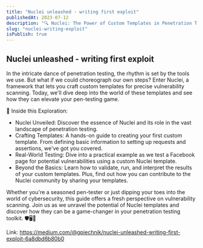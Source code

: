 ```yaml
---
title: "Nuclei unleashed - writing first exploit"
publishedAt: 2023-07-12
description: "🔍 Nuclei: The Power of Custom Templates in Penetration Testing 🔍"
slug: "nuclei-writing-exploit"
isPublish: true
---
```


## Nuclei unleashed - writing first exploit

In the intricate dance of penetration testing, the rhythm is set by the tools we use. But what if we could choreograph our own steps? Enter Nuclei, a framework that lets you craft custom templates for precise vulnerability scanning. Today, we'll dive deep into the world of these templates and see how they can elevate your pen-testing game.

📌 Inside this Exploration:

- Nuclei Unveiled: Discover the essence of Nuclei and its role in the vast landscape of penetration testing.
- Crafting Templates: A hands-on guide to creating your first custom template. From defining basic information to setting up requests and assertions, we've got you covered.
- Real-World Testing: Dive into a practical example as we test a Facebook page for potential vulnerabilities using a custom Nuclei template.
- Beyond the Basics: Learn how to validate, run, and interpret the results of your custom templates. Plus, find out how you can contribute to the Nuclei community by sharing your templates.

Whether you're a seasoned pen-tester or just dipping your toes into the world of cybersecurity, this guide offers a fresh perspective on vulnerability scanning. Join us as we unravel the potential of Nuclei templates and discover how they can be a game-changer in your penetration testing toolkit. 🛡️🖥️🚀

Link: https://medium.com/@gpiechnik/nuclei-unleashed-writing-first-exploit-6a8dbd6b80b0
